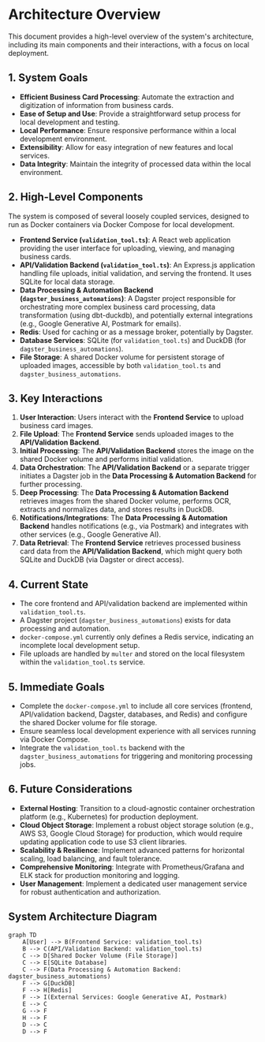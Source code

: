 # Architecture Overview

This document provides a high-level overview of the system's architecture, including its main components and their interactions, with a focus on local deployment.

## 1. System Goals

- **Efficient Business Card Processing**: Automate the extraction and digitization of information from business cards.
- **Ease of Setup and Use**: Provide a straightforward setup process for local development and testing.
- **Local Performance**: Ensure responsive performance within a local development environment.
- **Extensibility**: Allow for easy integration of new features and local services.
- **Data Integrity**: Maintain the integrity of processed data within the local environment.

## 2. High-Level Components

The system is composed of several loosely coupled services, designed to run as Docker containers via Docker Compose for local development.

- **Frontend Service (`validation_tool.ts`)**: A React web application providing the user interface for uploading, viewing, and managing business cards.
- **API/Validation Backend (`validation_tool.ts`)**: An Express.js application handling file uploads, initial validation, and serving the frontend. It uses SQLite for local data storage.
- **Data Processing & Automation Backend (`dagster_business_automations`)**: A Dagster project responsible for orchestrating more complex business card processing, data transformation (using dbt-duckdb), and potentially external integrations (e.g., Google Generative AI, Postmark for emails).
- **Redis**: Used for caching or as a message broker, potentially by Dagster.
- **Database Services**: SQLite (for `validation_tool.ts`) and DuckDB (for `dagster_business_automations`).
- **File Storage**: A shared Docker volume for persistent storage of uploaded images, accessible by both `validation_tool.ts` and `dagster_business_automations`.

## 3. Key Interactions

1. **User Interaction**: Users interact with the **Frontend Service** to upload business card images.
2. **File Upload**: The **Frontend Service** sends uploaded images to the **API/Validation Backend**.
3. **Initial Processing**: The **API/Validation Backend** stores the image on the shared Docker volume and performs initial validation.
4. **Data Orchestration**: The **API/Validation Backend** or a separate trigger initiates a Dagster job in the **Data Processing & Automation Backend** for further processing.
5. **Deep Processing**: The **Data Processing & Automation Backend** retrieves images from the shared Docker volume, performs OCR, extracts and normalizes data, and stores results in DuckDB.
6. **Notifications/Integrations**: The **Data Processing & Automation Backend** handles notifications (e.g., via Postmark) and integrates with other services (e.g., Google Generative AI).
7. **Data Retrieval**: The **Frontend Service** retrieves processed business card data from the **API/Validation Backend**, which might query both SQLite and DuckDB (via Dagster or direct access).

## 4. Current State

- The core frontend and API/validation backend are implemented within `validation_tool.ts`.
- A Dagster project (`dagster_business_automations`) exists for data processing and automation.
- `docker-compose.yml` currently only defines a Redis service, indicating an incomplete local development setup.
- File uploads are handled by `multer` and stored on the local filesystem within the `validation_tool.ts` service.

## 5. Immediate Goals

- Complete the `docker-compose.yml` to include all core services (frontend, API/validation backend, Dagster, databases, and Redis) and configure the shared Docker volume for file storage.
- Ensure seamless local development experience with all services running via Docker Compose.
- Integrate the `validation_tool.ts` backend with the `dagster_business_automations` for triggering and monitoring processing jobs.

## 6. Future Considerations

- **External Hosting**: Transition to a cloud-agnostic container orchestration platform (e.g., Kubernetes) for production deployment.
- **Cloud Object Storage**: Implement a robust object storage solution (e.g., AWS S3, Google Cloud Storage) for production, which would require updating application code to use S3 client libraries.
- **Scalability & Resilience**: Implement advanced patterns for horizontal scaling, load balancing, and fault tolerance.
- **Comprehensive Monitoring**: Integrate with Prometheus/Grafana and ELK stack for production monitoring and logging.
- **User Management**: Implement a dedicated user management service for robust authentication and authorization.

## System Architecture Diagram

```mermaid
graph TD
    A[User] --> B(Frontend Service: validation_tool.ts)
    B --> C(API/Validation Backend: validation_tool.ts)
    C --> D[Shared Docker Volume (File Storage)]
    C --> E[SQLite Database]
    C --> F(Data Processing & Automation Backend: dagster_business_automations)
    F --> G[DuckDB]
    F --> H[Redis]
    F --> I(External Services: Google Generative AI, Postmark)
    E --> C
    G --> F
    H --> F
    D --> C
    D --> F
```
